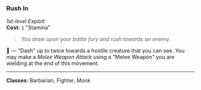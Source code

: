 ### Rush In
*1st-level Exploit*  
**Cost:** `1` "Stamina"  

> *You draw upon your battle fury and rush towards an enemy.*

🔷 — "Dash" up to twice towards a hostile creature that you can see. You may make a *Melee Weapon Attack* using a "Melee Weapon" you are wielding at the end of this movement.

---

**Classes:** Barbarian, Fighter, Monk
